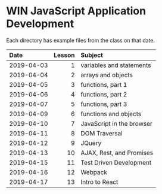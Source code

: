 # WIN JavaScript Application Development

Each directory has example files from the class on that date.

| Date | Lesson | Subject |
| :--- | ---: | :--- |
| 2019-04-03 | 1 | variables and statements |
| 2019-04-04 | 2 | arrays and objects |
| 2019-04-05 | 3 | functions, part 1 |
| 2019-04-06 | 4 | functions, part 2 |
| 2019-04-07 | 5 | functions, part 3 |
| 2019-04-09 | 6 | functions and objects |
| 2019-04-10 | 7 | JavaScript in the browser |
| 2019-04-11 | 8 | DOM Traversal |
| 2019-04-12 | 9 | JQuery |
| 2019-04-13 | 10 | AJAX, Rest, and Promises |
| 2019-04-15 | 11 | Test Driven Development |
| 2019-04-16 | 12 | Webpack |
| 2019-04-17 | 13 | Intro to React |

